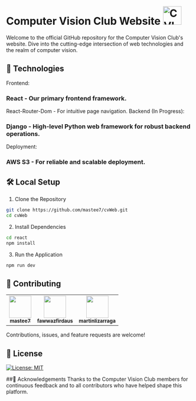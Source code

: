 # Computer Vision Club Website <img width="50" alt="CVLogo" src="https://github.com/mastee7/cvWeb/assets/93624334/66a0d514-7c78-40eb-adf7-0991bae5ba87">

Welcome to the official GitHub repository for the Computer Vision Club's website. Dive into the cutting-edge intersection of web technologies and the realm of computer vision.

## 🚀 Technologies
Frontend:

### React - Our primary frontend framework.
React-Router-Dom - For intuitive page navigation.
Backend (In Progress):

### Django - High-level Python web framework for robust backend operations.
Deployment:

### AWS S3 - For reliable and scalable deployment.

## 🛠️ Local Setup
1. Clone the Repository
```bash
git clone https://github.com/mastee7/cvWeb.git
cd cvWeb
```
2. Install Dependencies
```bash
cd react
npm install
```

3. Run the Application
```bash
npm run dev
```

## 🙌 Contributing

<table>
  <tr>
    <td align="center"><a href="https://github.com/mastee7"><img src="https://github.com/mastee7.png" width="60px" alt=""/><br /><sub><b>mastee7</b></sub></a></td>
    <td align="center"><a href="https://github.com/fawwazfirdaus"><img src="https://github.com/fawwazfirdaus.png" width="60px" alt=""/><br /><sub><b>fawwazfirdaus</b></sub></a></td>
    <td align="center"><a href="https://github.com/martinlizarraga"><img src="https://github.com/martinlizarraga.png" width="60px" alt=""/><br /><sub><b>martinlizarraga</b></sub></a></td>
  </tr>
</table>

Contributions, issues, and feature requests are welcome!

## 📜 License
[![License: MIT](https://img.shields.io/badge/License-MIT-yellow.svg)](https://opensource.org/licenses/MIT)

##🙏 Acknowledgements
Thanks to the Computer Vision Club members for continuous feedback and to all contributors who have helped shape this platform.
